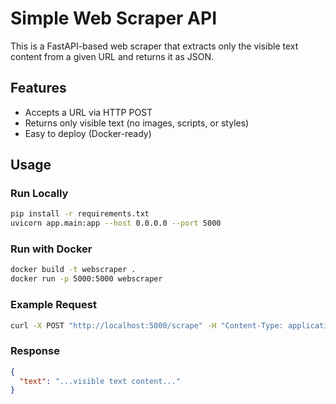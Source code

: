 # Simple Web Scraper API

This is a FastAPI-based web scraper that extracts only the visible text content from a given URL and returns it as JSON.

## Features
- Accepts a URL via HTTP POST
- Returns only visible text (no images, scripts, or styles)
- Easy to deploy (Docker-ready)

## Usage

### Run Locally
```bash
pip install -r requirements.txt
uvicorn app.main:app --host 0.0.0.0 --port 5000
```

### Run with Docker
```bash
docker build -t webscraper .
docker run -p 5000:5000 webscraper
```

### Example Request
```bash
curl -X POST "http://localhost:5000/scrape" -H "Content-Type: application/json" -d '{"url": "https://example.com"}'
```

### Response
```json
{
  "text": "...visible text content..."
}
``` 